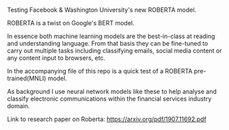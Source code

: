  
Testing Facebook & Washington University's new ROBERTA model. 

ROBERTA is a twist on Google's BERT model.

In essence both machine learning models are the best-in-class at reading and understanding language. From that basis they can be fine-tuned to carry out multiple tasks including classifying emails, social media content or any content input to browsers, etc.

In the accompanying file of this repo is a quick test of a ROBERTA pre-trained(MNLI) model.  

As background I use neural network models like these to help analyse and classify electronic communications within the financial services industry domain. 
  
Link to research paper on Roberta:
https://arxiv.org/pdf/1907.11692.pdf

